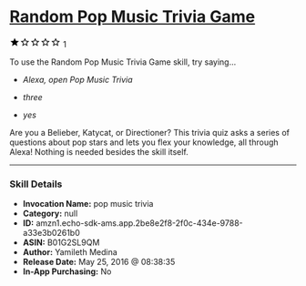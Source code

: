 # [Random Pop Music Trivia Game](http://alexa.amazon.com/#skills/amzn1.echo-sdk-ams.app.2be8e2f8-2f0c-434e-9788-a33e3b0261b0)
![1 stars](../../images/ic_star_black_18dp_1x.png)![1 stars](../../images/ic_star_border_black_18dp_1x.png)![1 stars](../../images/ic_star_border_black_18dp_1x.png)![1 stars](../../images/ic_star_border_black_18dp_1x.png)![1 stars](../../images/ic_star_border_black_18dp_1x.png) 1

To use the Random Pop Music Trivia Game skill, try saying...

* *Alexa, open Pop Music Trivia*

* *three*

* *yes*

Are you a Belieber, Katycat, or Directioner? This trivia quiz asks a series of questions about pop stars and lets you flex your knowledge, all through Alexa! Nothing is needed besides the skill itself.

***

### Skill Details

* **Invocation Name:** pop music trivia
* **Category:** null
* **ID:** amzn1.echo-sdk-ams.app.2be8e2f8-2f0c-434e-9788-a33e3b0261b0
* **ASIN:** B01G2SL9QM
* **Author:** Yamileth Medina
* **Release Date:** May 25, 2016 @ 08:38:35
* **In-App Purchasing:** No

